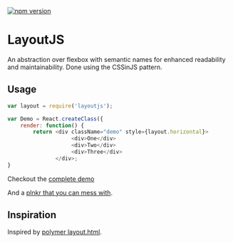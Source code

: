 [![npm version](https://badge.fury.io/js/layoutjs.svg)](http://badge.fury.io/js/layoutjs)

# LayoutJS
An abstraction over flexbox with semantic names for enhanced readability and maintainability. Done using the CSSinJS pattern.

## Usage

```js
var layout = require('layoutjs');

var Demo = React.createClass({
    render: function() {
        return <div className="demo" style={layout.horizontal}>
                    <div>One</div>
                    <div>Two</div>
                    <div>Three</div>
               </div>;
}
```

Checkout the [complete demo](https://basarat.github.io/layoutjs/demo/)

And a [plnkr that you can mess with](http://plnkr.co/edit/T3N3xXk86ZHCD1iXNcJj?p=preview). 

## Inspiration
Inspired by [polymer layout.html](https://www.polymer-project.org/0.5/docs/polymer/layout-attrs.html).